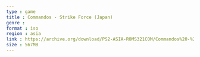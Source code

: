 ```yaml
---
type : game
title : Commandos - Strike Force (Japan)
genre : 
format : iso
region : asia
link : https://archive.org/download/PS2-ASIA-ROMS321COM/Commandos%20-%20Strike%20Force%20%28Japan%29.7z
size : 567MB
---
```

